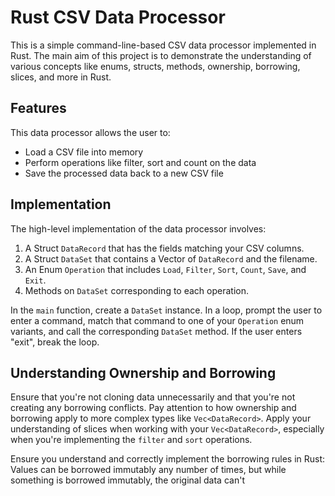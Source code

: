 # Rust CSV Data Processor

This is a simple command-line-based CSV data processor implemented in Rust. The main aim of this project is to demonstrate the understanding of various concepts like enums, structs, methods, ownership, borrowing, slices, and more in Rust.

## Features

This data processor allows the user to:

- Load a CSV file into memory
- Perform operations like filter, sort and count on the data
- Save the processed data back to a new CSV file

## Implementation

The high-level implementation of the data processor involves:

1. A Struct `DataRecord` that has the fields matching your CSV columns.
2. A Struct `DataSet` that contains a Vector of `DataRecord` and the filename.
3. An Enum `Operation` that includes `Load`, `Filter`, `Sort`, `Count`, `Save`, and `Exit`.
4. Methods on `DataSet` corresponding to each operation.

In the `main` function, create a `DataSet` instance. In a loop, prompt the user to enter a command, match that command to one of your `Operation` enum variants, and call the corresponding `DataSet` method. If the user enters "exit", break the loop.

## Understanding Ownership and Borrowing

Ensure that you're not cloning data unnecessarily and that you're not creating any borrowing conflicts. Pay attention to how ownership and borrowing apply to more complex types like `Vec<DataRecord>`. Apply your understanding of slices when working with your `Vec<DataRecord>`, especially when you're implementing the `filter` and `sort` operations.

Ensure you understand and correctly implement the borrowing rules in Rust: Values can be borrowed immutably any number of times, but while something is borrowed immutably, the original data can't

